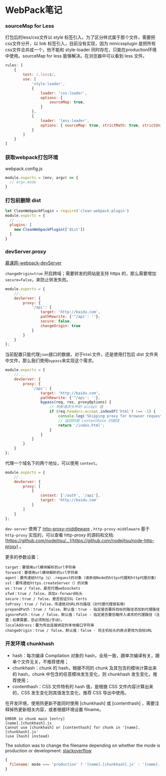 # WebPack笔记

### sourceMap for Less

打包后的less/css文件以 style 标签引入，为了区分样式属于那个文件，需要把css文件分开，以 link 标签引入，目前没有实现，因为 minicssplugin 是把所有css文件合并成一个，他不能和 style-loader 同时存在，只能在production环境中使用。sourceMap for less 能够解决。在浏览器中可以看到 less 文件。

```js
rules: [
    {
        test: /.less$/,
        use: [
            'style-loader', 
            {
                loader: 'css-loader',
                options: {
                    sourceMap: true,
                }
            },
            {
                loader: 'less-loader',
                options: { sourceMap: true, strictMath: true, strictUnits: true }
            }
        ]
    }
]
```

### 获取webpack打包环境

webpack.config.js

```js
module.exports = (env, argv) => {
  // argv.mode 
}
```

### 打包前删除 dist

```js
let CleanWebpackPlugin = require('clean-webpack-plugin')
module.exports = {
  // ...
  plugins: [
    new CleanWebpackPlugin(['dist'])
  ]
}
```

### devServer.proxy

[慕课网-webpack-devServer](https://www.imooc.com/read/29/article/272)

`changeOrigin=true` 开启跨域；需要转发的网站是支持 https 的，那么需要增加`secure=false`，来防止转发失败。

```js
module.exports = {
    //...
    devServer: {
        proxy: {
            '/api': {
                target: 'http://baidu.com',
                pathRewrite: {'^/api': ''},
              	secure: false,
                changeOrigin: true
            }
        }
    }
};
```

当前配置只能代理`json`接口的数据，对于`html`文件，还是使用打包后 dist 文件夹中文件，那么我们使用`bypass`来实现这个需求。

```js
module.exports = {
    //...
    devServer: {
        proxy: {
            '/api': {
                target: 'http://baidu.com',
                pathRewrite: {'^/api': ''},
              	bypass(req, res, proxyOptions) {
                    // 判断请求头中的 accept 值
                    if (req.headers.accept.indexOf('html') !== -1) {
                        console.log('Skipping proxy for browser request.');
                        // 返回的是 contentBase 的路径
                        return '/index.html';
                    }
                }
            }
        }
    }
};
```

代理一个域名下的两个地址，可以使用 `context`。

```js
module.exports = {
    //...
    devServer: {
        proxy: [
            {
                context: ['/auth', '/api'],
                target: 'http://baidu.com'
            }
        ]
    }
};
```

`dev-server` 使用了 [http-proxy-middleware](https://github.com/chimurai/http-proxy-middleware) , `http-proxy-middleware` 基于 `http-proxy` 实现的，可以查看 http-proxy 的源码和文档:[https://github.com/nodejitsu/...](https://github.com/nodejitsu/node-http-proxy) 。

更多的参数设置：

```
target：要使用url模块解析的url字符串
forward：要使用url模块解析的url字符串
agent：要传递给http（s）.request的对象（请参阅Node的https代理和http代理对象）
ssl：要传递给https.createServer（）的对象
ws：true / false，是否代理websockets
xfwd：true / false，添加x-forward标头
secure：true / false，是否验证SSL Certs
toProxy：true / false，传递绝对URL作为路径（对代理代理很有用）
prependPath：true / false，默认值：true - 指定是否要将目标的路径添加到代理路径
ignorePath：true / false，默认值：false - 指定是否要忽略传入请求的代理路径（注意：如果需要，您必须附加/手动）。
localAddress：要为传出连接绑定的本地接口字符串
changeOrigin：true / false，默认值：false - 将主机标头的原点更改为目标URL
```

### 开发环境 chunkhash 

+ hash：每次编译 Compilation 对象的 hash，全局一致，跟单次编译有关，跟单个文件无关，不推荐使用；
+ chunkhash：chunk 的 hash，根据不同的 chunk 及其包含的模块计算出来的 hash，chunk 中包含的任意模块发生变化，则 chunkhash 发生变化，推荐使用；
+ contenthash：CSS 文件特有的 hash 值，是根据 CSS 文件内容计算出来的，CSS 发生变化则其值发生变化，推荐 CSS 导出中使用。

在开发环境，使用热更新不能同时使用 [chunkhash] 或 [contenthash] ，需要注释掉热更新相关内容，或者根据环境设置 filname。

```
ERROR in chunk main [entry]
[name].[chunkhash].js
Cannot use [chunkhash] or [contenthash] for chunk in '[name].[chunkhash].js' 
(use [hash] instead)
```

The solution was to change the filename depending on whether the mode is production or development: [stackoverflow](https://stackoverflow.com/questions/50217480/cannot-use-chunkhash-or-contenthash-for-chunk-in-name-chunkhash-js-us#) 

```js
{
  filename: mode === 'production' ? '[name].[chunkhash].js' : '[name].[hash].js'
}
```